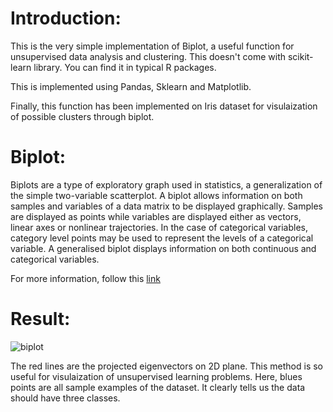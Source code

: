 # Introduction:

This is the very simple implementation of Biplot, a useful function for unsupervised data analysis and clustering. This doesn't come with scikit-learn library. You can find it in typical R packages.

This is implemented using Pandas, Sklearn and Matplotlib.

Finally, this function has been implemented on Iris dataset for visulaization of possible clusters through biplot.

# Biplot:

Biplots are a type of exploratory graph used in statistics, a generalization of the simple two-variable scatterplot. A biplot allows information on both samples and variables of a data matrix to be displayed graphically. Samples are displayed as points while variables are displayed either as vectors, linear axes or nonlinear trajectories. In the case of categorical variables, category level points may be used to represent the levels of a categorical variable. A generalised biplot displays information on both continuous and categorical variables.

For more information, follow this [link](https://en.wikipedia.org/wiki/Biplot)

# Result:

![biplot](https://user-images.githubusercontent.com/24511419/32596087-4bdfd530-c55c-11e7-9e54-bcf16b617653.png)

The red lines are the projected eigenvectors on 2D plane. This method is so useful for visulaization of unsupervised learning problems. Here, blues points are all sample examples of the dataset. It clearly tells us the data should have three classes. 
